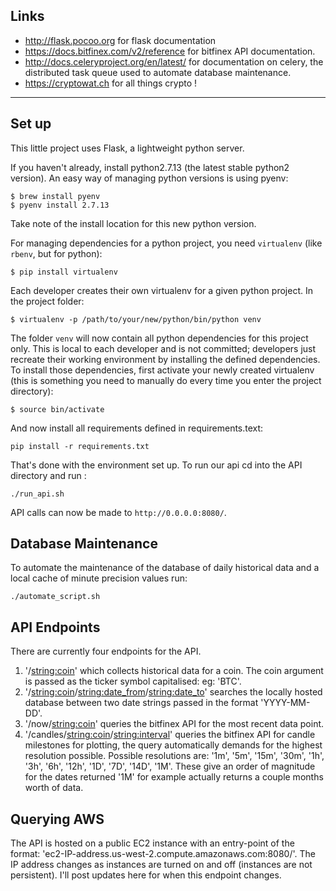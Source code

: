 ## Links

- http://flask.pocoo.org for flask documentation
- https://docs.bitfinex.com/v2/reference for bitfinex API documentation.
- http://docs.celeryproject.org/en/latest/ for documentation on celery, the distributed task queue used to automate database maintenance.
- https://cryptowat.ch for all things crypto !


---

## Set up

This little project uses Flask, a lightweight python server.

If you haven't already, install python2.7.13 (the latest stable python2
version). An easy way of managing python versions is using pyenv:

```
$ brew install pyenv
$ pyenv install 2.7.13
```

Take note of the install location for this new python version.

For managing dependencies for a python project, you need `virtualenv` (like
`rbenv`, but for python):

```
$ pip install virtualenv
```

Each developer creates their own virtualenv for a given python project. In the
project folder:

```
$ virtualenv -p /path/to/your/new/python/bin/python venv
```

The folder `venv` will now contain all python dependencies for this project
only. This is local to each developer and is not committed; developers just
recreate their working environment by installing the defined dependencies. To
install those dependencies, first activate your newly created virtualenv (this
is something you need to manually do every time you enter the project
directory):

```
$ source bin/activate
```

And now install all requirements defined in requirements.text:

```
pip install -r requirements.txt
```

That's done with the environment set up. To run our api cd into the API directory and run :
```
./run_api.sh
```
API calls can now be made to `http://0.0.0.0:8080/`.

## Database Maintenance
 To automate the maintenance of the database of daily historical data and a local cache of minute precision values run:
```
./automate_script.sh
```

## API Endpoints

There are currently four endpoints for the API.

1. '/<string:coin>' which collects historical data for a coin. The coin argument is passed as the ticker symbol capitalised: eg: 'BTC'.
2. '/<string:coin>/<string:date_from>/<string:date_to>' searches the locally hosted database between two date strings passed in the format 'YYYY-MM-DD'.
3. '/now/<string:coin>' queries the bitfinex API for the most recent data point.
4. '/candles/<string:coin>/<string:interval>' queries the bitfinex API for candle milestones for plotting, the query automatically demands for the highest resolution possible. Possible resolutions are: '1m', '5m', '15m', '30m', '1h', '3h', '6h', '12h', '1D', '7D', '14D', '1M'. These give an order of magnitude for the dates returned '1M' for example actually returns a couple months worth of data.

## Querying AWS

The API is hosted on a public EC2 instance with an entry-point of the format: 'ec2-IP-address.us-west-2.compute.amazonaws.com:8080/<endpoint>'. The IP address changes as instances are turned on and off (instances are not persistent). I'll post updates here for when this endpoint changes.
